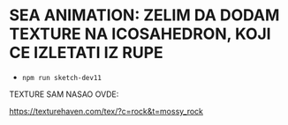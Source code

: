 # SEA ANIMATION: ZELIM DA DODAM TEXTURE NA ICOSAHEDRON, KOJI CE IZLETATI IZ RUPE

- `npm run sketch-dev11`

TEXTURE SAM NASAO OVDE:

<https://texturehaven.com/tex/?c=rock&t=mossy_rock>


